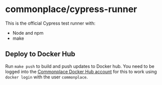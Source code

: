 # commonplace/cypress-runner

This is the official Cypress test runner with:
* Node and npm
* make

## Deploy to Docker Hub  

Run `make push` to build and push updates to Docker hub.  You need to be logged into the [Commonplace Docker Hub account](https://hub.docker.com/u/commonplace/) for this to work using `docker login` with the user `commonplace`.
